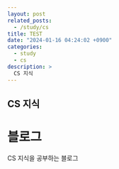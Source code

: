 ```yaml
---
layout: post
related_posts:
  - /study/cs
title: TEST
date: "2024-01-16 04:24:02 +0900"
categories:
  - study
  - cs
description: >
  CS 지식
---
```


## CS 지식

# 블로그

CS 지식을 공부하는 블로그
